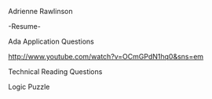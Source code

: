 Adrienne Rawlinson

-Resume-





Ada Application Questions 

http://www.youtube.com/watch?v=OCmGPdN1hq0&sns=em



Technical Reading Questions



Logic Puzzle



